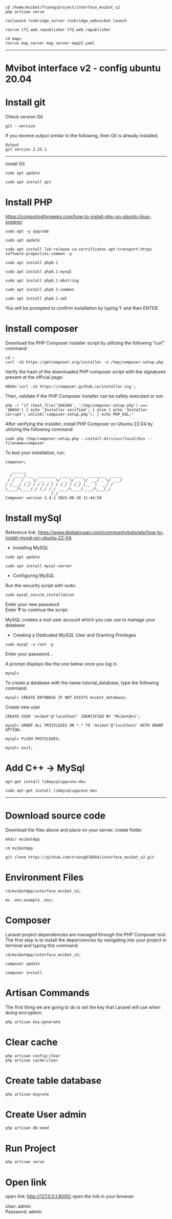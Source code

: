 ```tsx
cd /home/mvibot/Truong/project/interface_mvibot_v2
php artisan serve
```

```tsx
roslaunch rosbridge_server rosbridge_websocket.launch
```

```tsx
rosrun tf2_web_republisher tf2_web_republisher
```

```tsx
cd maps
rosrun map_server map_server map22.yaml
```

---

# <strong>Mvibot interface v2 - config ubuntu 20.04</strong>

# <strong>Install git</strong>

Check version Git

```tsx
git --version
```

If you receive output similar to the following, then Git is already installed.

```tsx
Output
git version 2.25.1
```

---

install Git

```tsx
sudo apt update
```

```tsx
sudo apt install git
```

# <strong>Install PHP</strong>

https://computingforgeeks.com/how-to-install-php-on-ubuntu-linux-system/

```tsx
sudo apt -y upgrade
```

```tsx
sudo apt update
```

```tsx
sudo apt install lsb-release ca-certificates apt-transport-https software-properties-common -y
```

```tsx
sudo apt install php8.1
```

```tsx
sudo apt install php8.1-mysql
```

```tsx
sudo apt install php8.1-mbstring
```

```tsx
sudo apt install php8.1-common
```

```tsx
sudo apt install php8.1-xml
```

You will be prompted to confirm installation by typing Y and then ENTER.

# <strong>Install composer</strong>

Download the PHP Composer installer script by utilizing the following “curl” command:

```tsx
cd ~
curl -sS https://getcomposer.org/installer -o /tmp/composer-setup.php
```

Verify the hash of the downloaded PHP composer script with the signatures present at the official page:

```tsx
HASH=`curl -sS https://composer.github.io/installer.sig`;
```

Then, validate if the PHP Composer installer can be safely executed or not:

```tsx
php -r "if (hash_file('SHA384', '/tmp/composer-setup.php') === '$HASH') { echo 'Installer verified'; } else { echo 'Installer corrupt'; unlink('composer-setup.php'); } echo PHP_EOL;"
```

After verifying the installer, install PHP Composer on Ubuntu 22.04 by utilizing the following command:

```tsx
sudo php /tmp/composer-setup.php --install-dir=/usr/local/bin --filename=composer
```

To test your installation, run:

```tsx
composer;
```

```tsx
   ______
  / ____/___  ____ ___  ____  ____  ________  _____
 / /   / __ \/ __ `__ \/ __ \/ __ \/ ___/ _ \/ ___/
/ /___/ /_/ / / / / / / /_/ / /_/ (__  )  __/ /
\____/\____/_/ /_/ /_/ .___/\____/____/\___/_/
                    /_/
Composer version 2.4.1 2022-08-20 11:44:50
```

# <strong>Install mySql</strong>

Reference link: https://www.digitalocean.com/community/tutorials/how-to-install-mysql-on-ubuntu-22-04

-   Installing MySQL

```tsx
sudo apt update
```

```tsx
sudo apt install mysql-server
```

-   Configuring MySQL

Run the security script with sudo:

```tsx
sudo mysql_secure_installation
```

Enter your new password
<br>
Enter <strong>Y</strong> to continue the script:

MySQL creates a root user account which you can use to manage your database

-   Creating a Dedicated MySQL User and Granting Privileges

```tsx
sudo mysql -u root -p
```

Enter your password...

A prompt displays like the one below once you log in.

```tsx
mysql>
```

To create a database with the name tutorial_database, type the following command.

```tsx
mysql> CREATE DATABASE IF NOT EXISTS mvibot_database;
```

Create new user

```tsx
CREATE USER 'mvibot'@'localhost' IDENTIFIED BY 'Mvibot@v1';
```

```tsx
mysql> GRANT ALL PRIVILEGES ON *.* TO 'mvibot'@'localhost' WITH GRANT OPTION;
```

```tsx
mysql> FLUSH PRIVILEGES;
```
```tsx
mysql> exit;
```


# <strong> Add C++ -> MySql </strong>

```tsx
apt-get install libmysqlcppconn-dev
```

```tsx
sudo apt-get install libmysqlcppconn-dev
```

---

# <strong>Download source code</strong>

Download the files above and place on your server.
create folder

```tsx
mkdir mvibotApp
```

```tsx
cd mvibotApp
```

```tsx
git clone https://github.com/truong878664/interface_mvibot_v2.git
```

# <strong>Environment Files</strong>

<!-- Into the directory /mvibotApp/interface_mvibot_v2

press Ctrl + H

You must rename file <strong>.env.example</strong> to just <strong>.env</strong> -->

```tsx
cd/mvibotApp/interface_mvibot_v2;
```

```tsx
mv .env.example .env;
```

# <strong>Composer</strong>

Laravel project dependencies are managed through the PHP Composer tool. The first step is to install the depencencies by navigating into your project in terminal and typing this command:

```tsx
cd/mvibotApp/interface_mvibot_v2;
```

```tsx
composer update
```

```tsx
composer install
```

# <strong>Artisan Commands</strong>

The first thing we are going to do is set the key that Laravel will use when doing encryption.

```tsx
php artisan key:generate
```

# <strong>Clear cache</strong>

```tsx
php artisan config:clear
php artisan cache:clear
```

# <strong>Create table database</strong>

```tsx
php artisan migrate
```

# <strong>Create User admin</strong>

```tsx
php artisan db:seed
```

# <strong>Run Project</strong>

```tsx
php artisan serve
```

# <strong>Open link</strong>

open link: http://127.0.0.1:8000/ open the link in your browser

User: admin <br>
Password: admin
